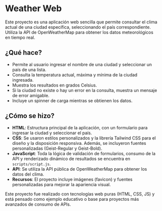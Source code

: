 # Weather Web

Este proyecto es una aplicación web sencilla que permite consultar el clima actual de una ciudad específica, seleccionando el país correspondiente. Utiliza la API de OpenWeatherMap para obtener los datos meteorológicos en tiempo real.

## ¿Qué hace?

- Permite al usuario ingresar el nombre de una ciudad y seleccionar un país de una lista.
- Consulta la temperatura actual, máxima y mínima de la ciudad ingresada.
- Muestra los resultados en grados Celsius.
- Si la ciudad no existe o hay un error en la consulta, muestra un mensaje de error amigable.
- Incluye un spinner de carga mientras se obtienen los datos.

## ¿Cómo se hizo?

- **HTML**: Estructura principal de la aplicación, con un formulario para ingresar la ciudad y seleccionar el país.
- **CSS**: Se usaron estilos personalizados y la librería Tailwind CSS para el diseño y la disposición responsiva. Además, se incluyeron fuentes personalizadas (Geist-Regular y Geist-Bold).
- **JavaScript**: Toda la lógica de validación de formularios, consumo de la API y renderizado dinámico de resultados se encuentra en `scripts/script.js`.
- **API**: Se utiliza la API pública de OpenWeatherMap para obtener los datos del clima.
- **Recursos**: El proyecto incluye imágenes (favicon) y fuentes personalizadas para mejorar la apariencia visual.

Este proyecto fue realizado con tecnologías web puras (HTML, CSS, JS) y está pensado como ejemplo educativo o base para proyectos más avanzados de consumo de APIs.
